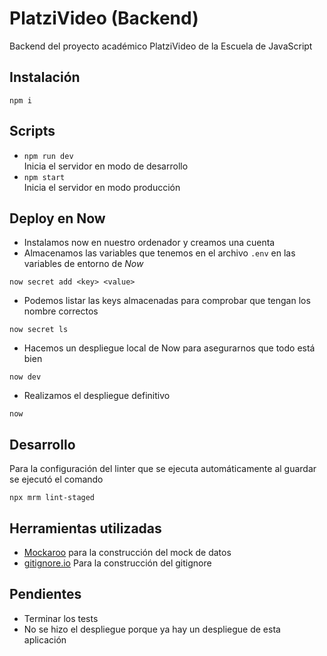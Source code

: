 # PlatziVideo (Backend)

Backend del proyecto académico PlatziVideo de la Escuela de JavaScript

## Instalación

```shell
npm i
```

## Scripts

- `npm run dev`  
Inicia el servidor en modo de desarrollo
- `npm start`  
Inicia el servidor en modo producción

## Deploy en Now

- Instalamos now en nuestro ordenador y creamos una cuenta
- Almacenamos las variables que tenemos en el archivo `.env` en las variables de entorno de _Now_
```shell
now secret add <key> <value>
```
- Podemos listar las keys almacenadas para comprobar que tengan los nombre correctos
```shell
now secret ls
```
- Hacemos un despliegue local de Now para asegurarnos que todo está bien
```shell
now dev
```
- Realizamos el despliegue definitivo
```shell
now
```

## Desarrollo

Para la configuración del linter que se ejecuta automáticamente al guardar se ejecutó el comando

```shell
npx mrm lint-staged
```

## Herramientas utilizadas

- [Mockaroo](https://mockaroo.com/) para la construcción del mock de datos
- [gitignore.io](https://www.gitignore.io/) Para la construcción del gitignore

## Pendientes

- Terminar los tests
- No se hizo el despliegue porque ya hay un despliegue de esta aplicación